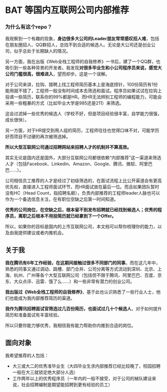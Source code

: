 
# BAT 等国内互联网公司内部推荐

### 为什么有这个repo？

我观察到一个有趣的现象，**身边很多大公司的Leader朋友常常感叹招人难**，包括在朋友圈招人、QQ群招人，总找不到合适的候选人。无论是大公司还是创业公司，似乎总处于长期缺人的情况。

另一方面，我在出版《Web全栈工程师的自我修养》一书后，建了一个QQ群，也吸引到一些各种背景的开发者。我发现**对很多毕业生和小公司程序员来说，感觉大公司门槛很高，很难进入**，望而却步。这是一个误解。

对于公司来讲，拉钩、猎聘上找工程师简历基本上是海底捞针，100份简历有1份能用就不错了，工程师一般没有时间成本去筛选和面试。程序员如果试试在拉钩上投递一些简历，联系你的99%都是HR。而HR无法辨别工程师的编程能力，可能会采用一些粗暴的方式（比如毕业大学是985还是211）来筛选。

这会过滤掉一些优秀的候选人（学校不好，但是项目经验很丰富，自学能力很强，成长很快）。

另一方面，对于HR提交到用人组的简历，工程师往往也觉得口味不对，可能学历好而项目不过硬的再次被筛选掉。

**所以大型互联网公司通过招聘网站来招聘人才的机制并不算高效。**

其实无论是国内还是国外，大部分互联网公司都很依赖“内部推荐”这一渠道来筛选人才（包括Facebook、Linkedin、Amazon、Google、腾讯、微软、阿里巴巴……）。

公司相信员工推荐的人才是经过了初级筛选的，在面试流程上比公开渠道会有更高优先权，直接进入工程师面试环节，而HR面试放在最后一位。而且如果团队暂时没有HC（Head Count，指招聘名额），负责内部推荐的工程师leader人脉也可以作为一个备选信息关注，在有职位空缺之后第一时间知道。

**优秀的公司岗位，在空缺之后，根本留不到发布招聘就已经找到候选人；优秀的程序员，离职之后根本不用投简历就已经拿到下一个Offer。**

所以，如果你的目标是国内的上市互联网公司，本文档可以帮你梳理你的能力，以及由我提供建议或者内推机会。

## 关于我

**我在腾讯有6年工作经验，在这期间接触过很多不同部门的同事**。而在这几年中，熟悉的同事又通过调动、跳槽、部门合并、公司分离等方式流动到深圳、北京、上海、杭州、广州等各个大型互联网公司（包括但不限于腾讯、阿里巴巴、百度、京东、大众点评、迅雷、饿了么……）和一些非常有潜力的创业公司。

**我出版过《Web全栈工程师的自我修养》**，基于此也认识熟悉了一些行业人士，他们也能成为我内部推荐简历的渠道。

**我作为腾讯招聘面试官筛选过几百份简历，也面试过几十个候选人**，对于如何提升简历和准备面试有丰富经验。

所以只要你能力够优秀，我相信我有能力帮助你内推到合适的岗位。

## 面向对象

我希望推荐的人包括：

* 大三或大二的优秀准毕业生（大四毕业生求内部推荐已经比较晚了，校园招聘一般在大三就锁定绝大部分人选）
* 工作两年以上的优秀程序员（一年内的一般不接受，对于公司的梯队建设来说，社会招聘编制是期望能招聘到更有经验的员工）